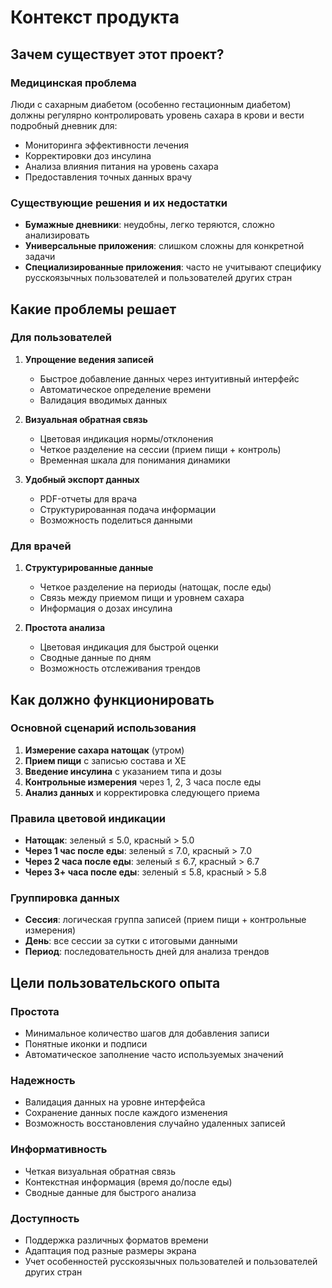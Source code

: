 # Контекст продукта

## Зачем существует этот проект?

### Медицинская проблема
Люди с сахарным диабетом (особенно гестационным диабетом) должны регулярно контролировать уровень сахара в крови и вести подробный дневник для:
- Мониторинга эффективности лечения
- Корректировки доз инсулина
- Анализа влияния питания на уровень сахара
- Предоставления точных данных врачу

### Существующие решения и их недостатки
- **Бумажные дневники**: неудобны, легко теряются, сложно анализировать
- **Универсальные приложения**: слишком сложны для конкретной задачи
- **Специализированные приложения**: часто не учитывают специфику русскоязычных пользователей и пользователей других стран

## Какие проблемы решает

### Для пользователей
1. **Упрощение ведения записей**
   - Быстрое добавление данных через интуитивный интерфейс
   - Автоматическое определение времени
   - Валидация вводимых данных

2. **Визуальная обратная связь**
   - Цветовая индикация нормы/отклонения
   - Четкое разделение на сессии (прием пищи + контроль)
   - Временная шкала для понимания динамики

3. **Удобный экспорт данных**
   - PDF-отчеты для врача
   - Структурированная подача информации
   - Возможность поделиться данными

### Для врачей
1. **Структурированные данные**
   - Четкое разделение на периоды (натощак, после еды)
   - Связь между приемом пищи и уровнем сахара
   - Информация о дозах инсулина

2. **Простота анализа**
   - Цветовая индикация для быстрой оценки
   - Сводные данные по дням
   - Возможность отслеживания трендов

## Как должно функционировать

### Основной сценарий использования
1. **Измерение сахара натощак** (утром)
2. **Прием пищи** с записью состава и ХЕ
3. **Введение инсулина** с указанием типа и дозы
4. **Контрольные измерения** через 1, 2, 3 часа после еды
5. **Анализ данных** и корректировка следующего приема

### Правила цветовой индикации
- **Натощак**: зеленый ≤ 5.0, красный > 5.0
- **Через 1 час после еды**: зеленый ≤ 7.0, красный > 7.0
- **Через 2 часа после еды**: зеленый ≤ 6.7, красный > 6.7
- **Через 3+ часа после еды**: зеленый ≤ 5.8, красный > 5.8

### Группировка данных
- **Сессия**: логическая группа записей (прием пищи + контрольные измерения)
- **День**: все сессии за сутки с итоговыми данными
- **Период**: последовательность дней для анализа трендов

## Цели пользовательского опыта

### Простота
- Минимальное количество шагов для добавления записи
- Понятные иконки и подписи
- Автоматическое заполнение часто используемых значений

### Надежность
- Валидация данных на уровне интерфейса
- Сохранение данных после каждого изменения
- Возможность восстановления случайно удаленных записей

### Информативность
- Четкая визуальная обратная связь
- Контекстная информация (время до/после еды)
- Сводные данные для быстрого анализа

### Доступность
- Поддержка различных форматов времени
- Адаптация под разные размеры экрана
- Учет особенностей русскоязычных пользователей и пользователей других стран